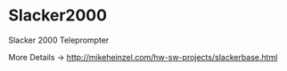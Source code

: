 # Slacker2000
Slacker 2000 Teleprompter

More Details -> http://mikeheinzel.com/hw-sw-projects/slackerbase.html
